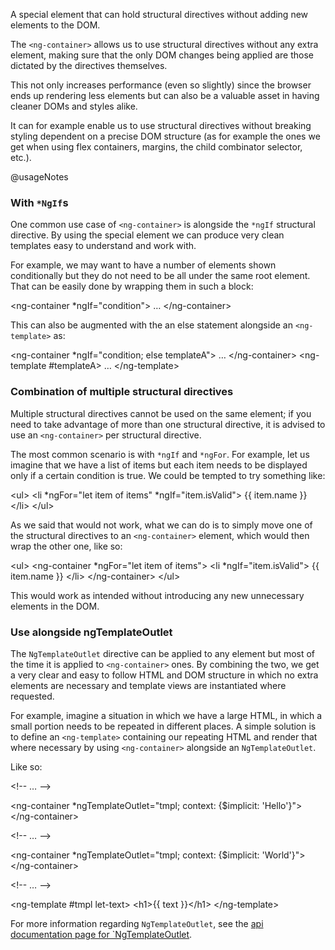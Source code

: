 A special element that can hold structural directives without adding new elements to the DOM.

The `<ng-container>` allows us to use structural directives without any extra element, making sure that the only DOM changes being applied are those dictated by the directives themselves.

This not only increases performance \(even so slightly\) since the browser ends up rendering less elements but can also be a valuable asset in having cleaner DOMs and styles alike.

It can for example enable us to use structural directives without breaking styling dependent on a precise DOM structure \(as for example the ones we get when using flex containers, margins, the child combinator selector, etc.\).

@usageNotes

### With `*NgIf`s

One common use case of `<ng-container>` is alongside the `*ngIf` structural directive. By using the special element we can produce very clean templates easy to understand and work with.

For example, we may want to have a number of elements shown conditionally but they do not need to be all under the same root element. That can be easily done by wrapping them in such a block:

<code-example format="html" language="html">

&lt;ng-container *ngIf="condition"&gt;
  &hellip;
&lt;/ng-container&gt;

</code-example>

This can also be augmented with the an else statement alongside an `<ng-template>` as:

<code-example format="html" language="html">

&lt;ng-container *ngIf="condition; else templateA"&gt;
  &hellip;
&lt;/ng-container&gt;
&lt;ng-template #templateA&gt;
  &hellip;
&lt;/ng-template&gt;

</code-example>

### Combination of multiple structural directives

Multiple structural directives cannot be used on the same element; if you need to take advantage of more than one structural directive, it is advised to use an `<ng-container>` per structural directive.

The most common scenario is with `*ngIf` and `*ngFor`. For example, let us imagine that we have a list of items but each item needs to be displayed only if a certain condition is true. We could be tempted to try something like:

<code-example format="html" language="html">

&lt;ul&gt;
  &lt;li *ngFor="let item of items" *ngIf="item.isValid"&gt;
    {{ item.name }}
  &lt;/li&gt;
&lt;/ul&gt;

</code-example>

As we said that would not work, what we can do is to simply move one of the structural directives to an `<ng-container>` element, which would then wrap the other one, like so:

<code-example format="html" language="html">

&lt;ul&gt;
  &lt;ng-container *ngFor="let item of items"&gt;
    &lt;li *ngIf="item.isValid"&gt;
      {{ item.name }}
    &lt;/li&gt;
  &lt;/ng-container&gt;
&lt;/ul&gt;

</code-example>

This would work as intended without introducing any new unnecessary elements in the DOM.

### Use alongside ngTemplateOutlet

The `NgTemplateOutlet` directive can be applied to any element but most of the time it is applied to `<ng-container>` ones. By combining the two, we get a very clear and easy to follow HTML and DOM structure in which no extra elements are necessary and template views are instantiated where requested.

For example, imagine a situation in which we have a large HTML, in which a small portion needs to be repeated in different places. A simple solution is to define an `<ng-template>` containing our repeating HTML and render that where necessary by using `<ng-container>` alongside an `NgTemplateOutlet`.

Like so:

<code-example format="html" language="html">

&lt;!-- &hellip; --&gt;

&lt;ng-container *ngTemplateOutlet="tmpl; context: {&dollar;implicit: 'Hello'}"&gt;
&lt;/ng-container&gt;

&lt;!-- &hellip; --&gt;

&lt;ng-container *ngTemplateOutlet="tmpl; context: {&dollar;implicit: 'World'}"&gt;
&lt;/ng-container&gt;

&lt;!-- &hellip; --&gt;

&lt;ng-template #tmpl let-text&gt;
  &lt;h1&gt;{{ text }}&lt;/h1&gt;
&lt;/ng-template&gt;

</code-example>

For more information regarding `NgTemplateOutlet`, see the [api documentation page for `NgTemplateOutlet](api/common/NgTemplateOutlet).


